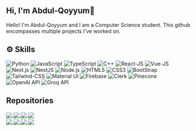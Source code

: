 
## Hi, I'm Abdul-Qoyyum👋

Hello! I'm Abdul-Qoyyum and I am a Computer Science student. 
This github encompasses multiple projects I've worked on.
<br/>

## :gear: Skills

![Python](https://img.shields.io/badge/-Python-e3ba00?style=for-the-badge&logo=Python)
![JavaScript](https://img.shields.io/badge/-JavaScript-black?style=for-the-badge&logo=javascript)
![TypeScript](https://img.shields.io/badge/-TypeScript-black?style=for-the-badge&logo=typescript)
![C++](https://img.shields.io/badge/-C++-008080?style=for-the-badge&logo=cplusplus)
![React-JS](https://img.shields.io/badge/React-20232A?style=for-the-badge&logo=react&logoColor=61DAFB)
![Vue-JS](https://img.shields.io/badge/-Vue%20JS-194d33?style=for-the-badge&logo=vuetify)
![Next.js](https://img.shields.io/badge/-Next%20JS-008080?style=for-the-badge&logo=nextdotjs)
![NestJS](https://img.shields.io/badge/-Nest%20JS-008080?style=for-the-badge&logo=nestjs)
![Node.js](https://img.shields.io/badge/-Node%20JS-orange?style=for-the-badge&logo=nodedotjs)
![HTML5](https://img.shields.io/badge/-HTML5-E34F26?style=for-the-badge&logo=html5&logoColor=white)
![CSS3](https://img.shields.io/badge/-CSS3-1572B6?style=for-the-badge&logo=css3)
![BootStrap](https://img.shields.io/badge/Bootstrap-563D7C?style=for-the-badge&logo=bootstrap&logoColor=white)
![Tailwind-CSS](https://img.shields.io/badge/-Tailwind%20CSS-e5e5e5?style=for-the-badge&logo=tailwindcss)
![Material UI](https://img.shields.io/badge/-Material%20UI-007FFF?style=for-the-badge&logo=mui)
![Firebase](https://img.shields.io/badge/-Firebase-FFCA28?style=for-the-badge&logo=firebase)
![Clerk](https://img.shields.io/badge/-Clerk-3F4FFF?style=for-the-badge&logo=clerk)
![Pinecone](https://img.shields.io/badge/-Pinecone-1AA6B7?style=for-the-badge)
![OpenAI API](https://img.shields.io/badge/-OpenAI%20API-412991?style=for-the-badge&logo=openai)
![Groq API](https://img.shields.io/badge/-Groq%20API-FF4500?style=for-the-badge)





## Repositories
<div display="flex">
<a href="https://github.com/QoyyumO/toothfixers-project">
  <img align="center" src="https://github-readme-stats.vercel.app/api/pin/?username=qoyyumo&repo=toothfixers-project&theme=cobalt" />
</a>
<a href="https://github.com/QoyyumO/pantry-manager">
  <img align="center" src="https://github-readme-stats.vercel.app/api/pin/?username=qoyyumo&repo=pantry-manager&theme=cobalt" />
</a>
<a href="https://github.com/QoyyumO/AI-Flashcard-app">
  <img align="center" src="https://github-readme-stats.vercel.app/api/pin/?username=qoyyumo&repo=ai-flashcard-app&theme=cobalt" />
</a>
  <a href="https://github.com/QoyyumO/ai-skills-dev">
  <img align="center" src="https://github-readme-stats.vercel.app/api/pin/?username=qoyyumo&repo=ai-skills-dev&theme=cobalt" />
</a>
</div>
<div display="flex" margin-left="20px">
    <a href="https://github.com/QoyyumO/inventory-tracker">
  <img align="center" src="https://github-readme-stats.vercel.app/api/pin/?username=qoyyumo&repo=inventory-tracker&theme=cobalt" />
</a>
   <a href="https://github.com/QoyyumO/ai-customer-app">
  <img align="center" src="https://github-readme-stats.vercel.app/api/pin/?username=qoyyumo&repo=ai-customer-app&theme=cobalt" />
</a>
   <a href="https://github.com/QoyyumO/CBT">
  <img align="center" src="https://github-readme-stats.vercel.app/api/pin/?username=qoyyumo&repo=CBT&theme=cobalt" />
</a>
   <a href="https://github.com/QoyyumO/RMS">
  <img align="center" src="https://github-readme-stats.vercel.app/api/pin/?username=qoyyumo&repo=RMS&theme=cobalt" />
</a>
</div>


<!---
QoyyumO/QoyyumO is a ✨ special ✨ repository because its `README.md` (this file) appears on your GitHub profile.
You can click the Preview link to take a look at your changes.
--->
